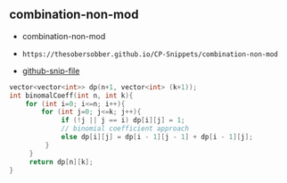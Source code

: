 
## combination-non-mod

- combination-non-mod
- ```
  https://thesobersobber.github.io/CP-Snippets/combination-non-mod
  ```
- [github-snip-file](https://github.com/theSoberSobber/CP-Snippets/blob/main/snippets.json#L573)

```cpp
vector<vector<int>> dp(n+1, vector<int> (k+1));
int binomalCoeff(int n, int k){
    for (int i=0; i<=n; i++){
        for (int j=0; j<=k; j++){
             if (!j || j == i) dp[i][j] = 1;
             // binomial coefficient approach
             else dp[i][j] = dp[i - 1][j - 1] + dp[i - 1][j];
         }
     }
     return dp[n][k];
}
```
